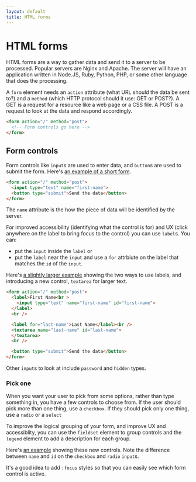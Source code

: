 ```yaml
---
layout: default
title: HTML forms
---
```


# HTML forms

HTML forms are a way to gather data and send it to a server to be processed. Popular servers are Nginx and Apache. The server will have an application written in Node.JS, Ruby, Python, PHP, or some other language that does the processing.

A `form` element needs an `action` attribute (what URL should the data be sent to?) and a `method` (which HTTP protocol should it use: GET or POST?). A GET is a request for a resource like a web page or a CSS file. A POST is a request to look at the data and respond accordingly.

```html
<form action="/" method="post">
  <!-- Form controls go here -->
</form>
```

## Form controls

Form controls like `input`s are used to enter data, and `button`s are used to submit the form. Here's [an example of a short form](form-1.html).

```html
<form action="/" method="post">
  <input type="text" name="first-name">
  <button type="submit">Send the data</button>
</form>
```

The `name` attribute is the how the piece of data will be identified by the server.

For improved accessibility (identifying what the control is for) and UX (click anywhere on the label to bring focus to the control) you can use `label`s. You can:

* put the `input` inside the `label` or
* put the `label` near the `input` and use a `for` attrbiute on the label that matches the `id` of the `input`.

Here's [a slightly larger example](form-2.html) showing the two ways to use labels, and introducing a new control, `textarea` for larger text.

```html
<form action="/" method="post">
  <label>First Name<br >
    <input type="text" name="first-name" id="first-name">
  </label>
  <br />

  <label for="last-name">Last Name</label><br />
  <textarea name="last-name" id="last-name">
  </textarea>
  <br />

  <button type="submit">Send the data</button>
</form>
```

Other `input`s to look at include `password` and `hidden` types.

### Pick one

When you want your user to pick from some options, rather than type something in, you have a few controls to choose from. If the user should pick more than one thing, use a `checkbox`. If they should pick only one thing, use a `radio` or a `select`

To improve the logical grouping of your form, and improve UX and accessiblity, you can use the `fieldset` element to group controls and the `legend` element to add a description for each group.

Here's [an example](form-3.html) showing these new controls. Note the difference between `name` and `id` on the `checkbox` and `radio` `input`s.

It's a good idea to add `:focus` styles so that you can easily see which form control is active.
